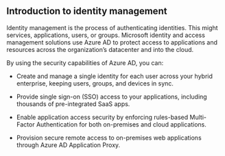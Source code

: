 ## Introduction to identity management 

Identity management is the process of authenticating identities. This might services, applications, users, or groups. Microsoft identity and access management solutions use Azure AD to protect access to applications and resources across the organization’s datacenter and into the cloud. 

By using the security capabilities of Azure AD, you can: 

* Create and manage a single identity for each user across your hybrid enterprise, keeping users, groups, and devices in sync. 

* Provide single sign-on (SSO) access to your applications, including thousands of pre-integrated SaaS apps. 

* Enable application access security by enforcing rules-based Multi-Factor Authentication for both on-premises and cloud applications. 

* Provision secure remote access to on-premises web applications through Azure AD Application Proxy. 